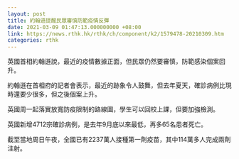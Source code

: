 ```yaml
---
layout: post
title: 約翰遜提醒民眾審慎防範疫情反彈
date: 2021-03-09 01:47:13.000000000 +08:00
link: https://news.rthk.hk/rthk/ch/component/k2/1579478-20210309.htm
categories: rthk
---
```


英國首相約翰遜說，最近的疫情數據正面，但民眾仍然要審慎，防範感染個案回升。

約翰遜在首相府的記者會表示，最近的跡象令人鼓舞，但去年夏天，確診病例比現時還要少很多，但之後個案上升。

英國周一起落實放寬防疫限制的路線圖，學生可以回校上課，但要加強檢測。

英國新增4712宗確診病例，是去年9月底以來最低，再多65名患者死亡。

截至當地周日午夜，全國已有2237萬人接種第一劑疫苗，其中114萬多人完成兩劑注射。
